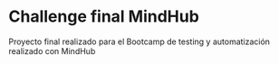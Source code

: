 # Challenge final MindHub
Proyecto final realizado para el Bootcamp de testing y automatización realizado con MindHub
